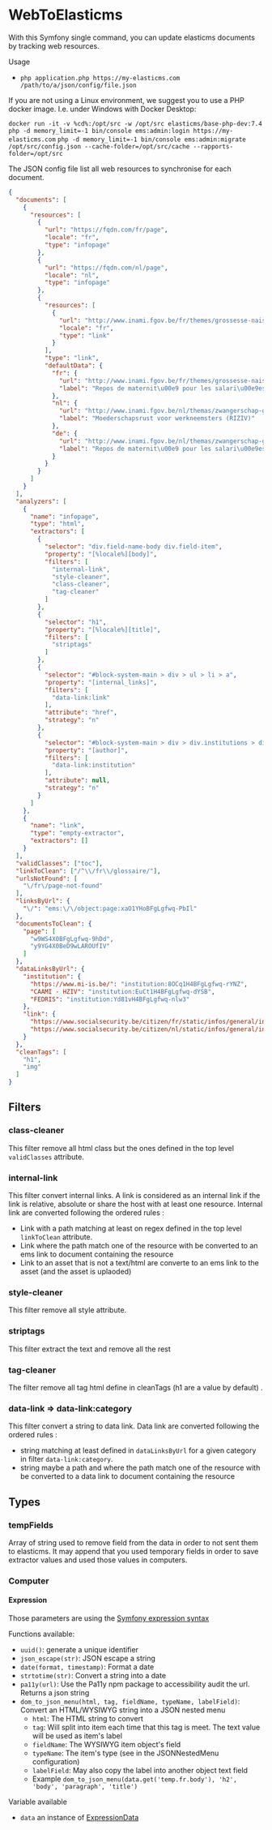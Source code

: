 # WebToElasticms

With this Symfony single command, you can update elasticms documents by tracking web resources.

Usage 
 - `php application.php https://my-elasticms.com /path/to/a/json/config/file.json`

If you are not using a Linux environment, we suggest you to use a PHP docker image. I.e. under Windows with Docker Desktop: 

`docker run -it -v %cd%:/opt/src -w /opt/src elasticms/base-php-dev:7.4`
`php -d memory_limit=-1 bin/console ems:admin:login https://my-elasticms.com` 
`php -d memory_limit=-1 bin/console ems:admin:migrate /opt/src/config.json --cache-folder=/opt/src/cache --rapports-folder=/opt/src`

The JSON config file list all web resources to synchronise for each document.

```json
{
  "documents": [
    {
      "resources": [
        {
          "url": "https://fqdn.com/fr/page",
          "locale": "fr",
          "type": "infopage"
        },
        {
          "url": "https://fqdn.com/nl/page",
          "locale": "nl",
          "type": "infopage"
        },
        {
          "resources": [
            {
              "url": "http://www.inami.fgov.be/fr/themes/grossesse-naissance/maternite/Pages/repos-maternite-salariees-chomeuses.aspx",
              "locale": "fr",
              "type": "link"
            }
          ],
          "type": "link",
          "defaultData": {
            "fr": {
              "url": "http://www.inami.fgov.be/fr/themes/grossesse-naissance/maternite/Pages/repos-maternite-salariees-chomeuses.aspx",
              "label": "Repos de maternit\u00e9 pour les salari\u00e9es (INAMI)"
            },
            "nl": {
              "url": "http://www.inami.fgov.be/nl/themas/zwangerschap-geboorte/moederschap/Paginas/moederschapsrust-werkneemsters-werklozen.aspx",
              "label": "Moederschapsrust voor werkneemsters (RIZIV)"
            },
            "de": {
              "url": "http://www.inami.fgov.be/nl/themas/zwangerschap-geboorte/moederschap/Paginas/moederschapsrust-werkneemsters-werklozen.aspx",
              "label": "Repos de maternit\u00e9 pour les salari\u00e9es (LIKIV)"
            }
          }
        }
      ]
    }
  ],
  "analyzers": [
    {
      "name": "infopage",
      "type": "html",
      "extractors": [
        {
          "selector": "div.field-name-body div.field-item",
          "property": "[%locale%][body]",
          "filters": [
            "internal-link",
            "style-cleaner",
            "class-cleaner",
            "tag-cleaner"
          ]
        },
        {
          "selector": "h1",
          "property": "[%locale%][title]",
          "filters": [
            "striptags"
          ]
        },
        {
          "selector": "#block-system-main > div > ul > li > a",
          "property": "[internal_links]",
          "filters": [
            "data-link:link"
          ],
          "attribute": "href",
          "strategy": "n"
        },
        {
          "selector": "#block-system-main > div > div.institutions > div > div > ul > li",
          "property": "[author]",
          "filters": [
            "data-link:institution"
          ],
          "attribute": null,
          "strategy": "n"
        }
      ]
    },
    {
      "name": "link",
      "type": "empty-extractor",
      "extractors": []
    }
  ],
  "validClasses": ["toc"],
  "linkToClean": ["/^\\/fr\\/glossaire/"],
  "urlsNotFound": [
    "\/fr\/page-not-found"
  ],
  "linksByUrl": {
    "\/": "ems:\/\/object:page:xaO1YHoBFgLgfwq-PbIl"
  },
  "documentsToClean": {
    "page": [
      "w9WS4X0BFgLgfwq-9hDd",
      "y9YG4X0BeD9wLAROUfIV"
    ]
  },
  "dataLinksByUrl": {
    "institution": {
      "https://www.mi-is.be/": "institution:8OCq1H4BFgLgfwq-rYNZ",
      "CAAMI - HZIV": "institution:EuCt1H4BFgLgfwq-dYSB",
      "FEDRIS": "institution:Yd81vH4BFgLgfwq-nlw3"
    },
    "link": {
      "https://www.socialsecurity.be/citizen/fr/static/infos/general/index.htm": "link:X2AZan8BEIZ5tnyYFMjp",
      "https://www.socialsecurity.be/citizen/nl/static/infos/general/index.htm": "link:X2AZan8BEIZ5tnyYFMjp"
    }
  },
  "cleanTags": [
    "h1",
    "img"
  ]
}
```

## Filters

### class-cleaner

This filter remove all html class but the ones defined in the top level `validClasses` attribute. 

### internal-link

This filter convert internal links. A link is considered as an internal link if the link is relative, absolute or share the host with at least one resource. Internal link are converted following the ordered rules :
 - Link with a path matching at least on regex defined in the top level `linkToClean` attribute.
 - Link where the path match one of the resource with be converted to an ems link to document containing the resource
 - Link to an asset that is not a text/html are converte to an ems link to the asset (and the asset is uplaoded)

### style-cleaner

This filter remove all style attribute. 


### striptags

This filter extract the text and remove all the rest

### tag-cleaner

The filter remove all tag html define in cleanTags (h1 are a value by default) .

### data-link => data-link:category

This filter convert a string to data link. Data link are converted following the ordered rules :
- string matching at least defined in `dataLinksByUrl` for a given category in filter `data-link:category`.
- string maybe a path and where the path match one of the resource with be converted to a data link to document containing the resource


## Types

### tempFields

Array of string used to remove field from the data in order to not sent them to elasticms. It may append that you used temporary fields in order to save extractor values and used those values in computers. 

### Computer

#### Expression

Those parameters are using the [Symfony expression syntax](https://symfony.com/doc/current/components/expression_language/syntax.html)

Functions available: 
 - `uuid()`: generate a unique identifier
 - `json_escape(str)`: JSON escape a string 
 - `date(format, timestamp)`: Format a date 
 - `strtotime(str)`: Convert a string into a date 
 - `pa11y(url)`: Use the Pa11y npm package to accessibility audit the url. Returns a json string 
 - `dom_to_json_menu(html, tag, fieldName, typeName, labelField)`: Convert an HTML/WYSIWYG string into a JSON nested menu
   - `html`: The HTML string to convert
   - `tag`: Will split into item each time that this tag is meet. The text value will be used as item's label
   - `fieldName`: The WYSIWYG item object's field
   - `typeName`: The item's type (see in the JSONNestedMenu configuration)
   - `labelField`: May also copy the label into another object text field
   - Example `dom_to_json_menu(data.get('temp.fr.body'), 'h2', 'body', 'paragraph', 'title')`

Variable available
 - `data` an instance of [ExpressionData](src/Client/WebToElasticms/Helper/ExpressionData.php)

